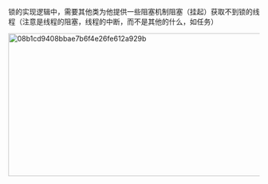锁的实现逻辑中，需要其他类为他提供一些阻塞机制阻塞（挂起）获取不到锁的线程（注意是线程的阻塞，线程的中断，而不是其他的什么，如任务）

<img width="543" height="287" alt="08b1cd9408bbae7b6f4e26fe612a929b" src="https://github.com/user-attachments/assets/9314bc14-576c-4a94-bed3-c52dd6440a91" />
